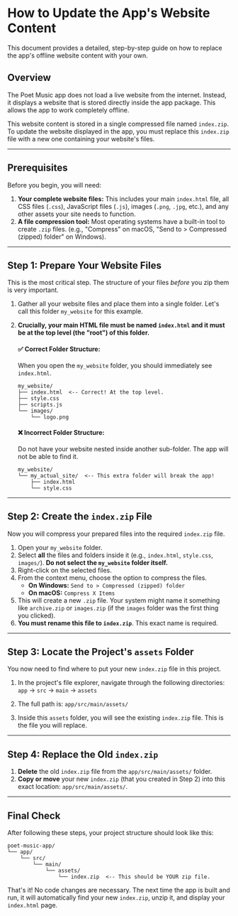 # How to Update the App's Website Content

This document provides a detailed, step-by-step guide on how to replace the app's offline website content with your own.

## Overview

The Poet Music app does not load a live website from the internet. Instead, it displays a website that is stored directly inside the app package. This allows the app to work completely offline.

This website content is stored in a single compressed file named `index.zip`. To update the website displayed in the app, you must replace this `index.zip` file with a new one containing your website's files.

---

## Prerequisites

Before you begin, you will need:

1.  **Your complete website files:** This includes your main `index.html` file, all CSS files (`.css`), JavaScript files (`.js`), images (`.png`, `.jpg`, etc.), and any other assets your site needs to function.
2.  **A file compression tool:** Most operating systems have a built-in tool to create `.zip` files. (e.g., "Compress" on macOS, "Send to > Compressed (zipped) folder" on Windows).

---

## Step 1: Prepare Your Website Files

This is the most critical step. The structure of your files *before* you zip them is very important.

1.  Gather all your website files and place them into a single folder. Let's call this folder `my_website` for this example.

2.  **Crucially, your main HTML file must be named `index.html` and it must be at the top level (the "root") of this folder.**

    #### ✅ Correct Folder Structure:

    When you open the `my_website` folder, you should immediately see `index.html`.

    ```
    my_website/
    ├── index.html  <-- Correct! At the top level.
    ├── style.css
    ├── scripts.js
    └── images/
        └── logo.png
    ```

    #### ❌ Incorrect Folder Structure:

    Do not have your website nested inside another sub-folder. The app will not be able to find it.

    ```
    my_website/
    └── my_actual_site/  <-- This extra folder will break the app!
        ├── index.html
        └── style.css
    ```

---

## Step 2: Create the `index.zip` File

Now you will compress your prepared files into the required `index.zip` file.

1.  Open your `my_website` folder.
2.  Select **all** the files and folders inside it (e.g., `index.html`, `style.css`, `images/`). **Do not select the `my_website` folder itself.**
3.  Right-click on the selected files.
4.  From the context menu, choose the option to compress the files.
    *   **On Windows:** `Send to > Compressed (zipped) folder`
    *   **On macOS:** `Compress X Items`
5.  This will create a new `.zip` file. Your system might name it something like `archive.zip` or `images.zip` (if the `images` folder was the first thing you clicked).
6.  **You must rename this file to `index.zip`**. This exact name is required.

---

## Step 3: Locate the Project's `assets` Folder

You now need to find where to put your new `index.zip` file in this project.

1.  In the project's file explorer, navigate through the following directories:
    `app` -> `src` -> `main` -> `assets`

2.  The full path is: `app/src/main/assets/`

3.  Inside this `assets` folder, you will see the existing `index.zip` file. This is the file you will replace.

---

## Step 4: Replace the Old `index.zip`

1.  **Delete** the old `index.zip` file from the `app/src/main/assets/` folder.
2.  **Copy or move** your new `index.zip` (that you created in Step 2) into this exact location: `app/src/main/assets/`.

---

## Final Check

After following these steps, your project structure should look like this:

```
poet-music-app/
└── app/
    └── src/
        └── main/
            └── assets/
                └── index.zip  <-- This should be YOUR zip file.
```

That's it! No code changes are necessary. The next time the app is built and run, it will automatically find your new `index.zip`, unzip it, and display your `index.html` page.